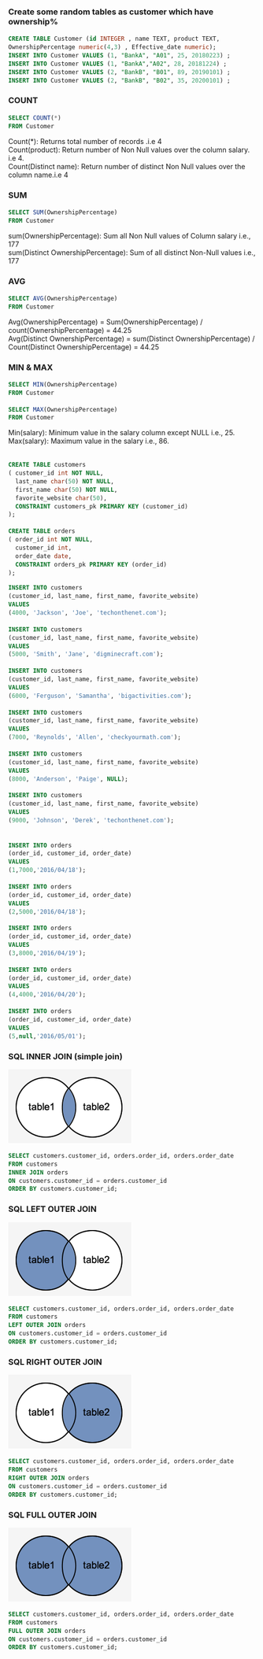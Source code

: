 ### Create some random tables as customer which have ownership%
```SQL
CREATE TABLE Customer (id INTEGER , name TEXT, product TEXT, 
OwnershipPercentage numeric(4,3) , Effective_date numeric);
INSERT INTO Customer VALUES (1, "BankA", "A01", 25, 20180223) ;
INSERT INTO Customer VALUES (1, "BankA","A02", 28, 20181224) ;
INSERT INTO Customer VALUES (2, "BankB", "B01", 89, 20190101) ;
INSERT INTO Customer VALUES (2, "BankB", "B02", 35, 20200101) ;
```

### COUNT 

```SQL
SELECT COUNT(*)
FROM Customer
```
Count(*): Returns total number of records .i.e 4 <br />
Count(product): Return number of Non Null values over the column salary. i.e 4. <br />
Count(Distinct name):  Return number of distinct Non Null values over the column name.i.e 4 <br />

### SUM

```SQL
SELECT SUM(OwnershipPercentage)
FROM Customer
```

sum(OwnershipPercentage):  Sum all Non Null values of Column salary i.e., 177 <br />
sum(Distinct OwnershipPercentage): Sum of all distinct Non-Null values i.e., 177

### AVG

```SQL
SELECT AVG(OwnershipPercentage)
FROM Customer
```


Avg(OwnershipPercentage) = Sum(OwnershipPercentage) / count(OwnershipPercentage) = 44.25 <br />
Avg(Distinct OwnershipPercentage) = sum(Distinct OwnershipPercentage) / Count(Distinct OwnershipPercentage) = 44.25 <br />

### MIN & MAX


```SQL
SELECT MIN(OwnershipPercentage)
FROM Customer

SELECT MAX(OwnershipPercentage)
FROM Customer

```

Min(salary): Minimum value in the salary column except NULL i.e., 25. <br />
Max(salary): Maximum value in the salary i.e., 86.


```SQL

CREATE TABLE customers
( customer_id int NOT NULL,
  last_name char(50) NOT NULL,
  first_name char(50) NOT NULL,
  favorite_website char(50),
  CONSTRAINT customers_pk PRIMARY KEY (customer_id)
);
  
CREATE TABLE orders
( order_id int NOT NULL,
  customer_id int,
  order_date date,
  CONSTRAINT orders_pk PRIMARY KEY (order_id)
);

```

```SQL
INSERT INTO customers
(customer_id, last_name, first_name, favorite_website)
VALUES
(4000, 'Jackson', 'Joe', 'techonthenet.com');

INSERT INTO customers
(customer_id, last_name, first_name, favorite_website)
VALUES
(5000, 'Smith', 'Jane', 'digminecraft.com');

INSERT INTO customers
(customer_id, last_name, first_name, favorite_website)
VALUES
(6000, 'Ferguson', 'Samantha', 'bigactivities.com');

INSERT INTO customers
(customer_id, last_name, first_name, favorite_website)
VALUES
(7000, 'Reynolds', 'Allen', 'checkyourmath.com');

INSERT INTO customers
(customer_id, last_name, first_name, favorite_website)
VALUES
(8000, 'Anderson', 'Paige', NULL);

INSERT INTO customers
(customer_id, last_name, first_name, favorite_website)
VALUES
(9000, 'Johnson', 'Derek', 'techonthenet.com');


INSERT INTO orders
(order_id, customer_id, order_date)
VALUES
(1,7000,'2016/04/18');

INSERT INTO orders
(order_id, customer_id, order_date)
VALUES
(2,5000,'2016/04/18');

INSERT INTO orders
(order_id, customer_id, order_date)
VALUES
(3,8000,'2016/04/19');

INSERT INTO orders
(order_id, customer_id, order_date)
VALUES
(4,4000,'2016/04/20');

INSERT INTO orders
(order_id, customer_id, order_date)
VALUES
(5,null,'2016/05/01');

```
### SQL INNER JOIN (simple join)

![](https://github.com/Pramodgopinathan/SQLQuestion2/blob/2a888bc967e6558e9d6635ef4f6f8450807eca46/inner_join.gif)

```SQL
SELECT customers.customer_id, orders.order_id, orders.order_date
FROM customers 
INNER JOIN orders
ON customers.customer_id = orders.customer_id
ORDER BY customers.customer_id;
```


### SQL LEFT OUTER JOIN

![](https://github.com/Pramodgopinathan/SQLQuestion2/blob/beb787840bd694bc1c1a5be539b495aded7974e8/left_outer_join.gif)

```SQL
SELECT customers.customer_id, orders.order_id, orders.order_date
FROM customers 
LEFT OUTER JOIN orders
ON customers.customer_id = orders.customer_id
ORDER BY customers.customer_id;
```
### SQL RIGHT OUTER JOIN

![](https://github.com/Pramodgopinathan/SQLQuestion2/blob/beb787840bd694bc1c1a5be539b495aded7974e8/right_outer_join.gif)

```SQL
SELECT customers.customer_id, orders.order_id, orders.order_date
FROM customers 
RIGHT OUTER JOIN orders
ON customers.customer_id = orders.customer_id
ORDER BY customers.customer_id;
```

### SQL FULL OUTER JOIN

![](https://github.com/Pramodgopinathan/SQLQuestion2/blob/beb787840bd694bc1c1a5be539b495aded7974e8/full_outer_join.gif)

```SQL
SELECT customers.customer_id, orders.order_id, orders.order_date
FROM customers 
FULL OUTER JOIN orders
ON customers.customer_id = orders.customer_id
ORDER BY customers.customer_id;
```
